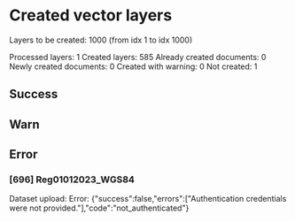 # Created vector layers

Layers to be created: 1000 (from idx 1 to idx 1000)

Processed layers: 1
Created layers: 585
Already created documents: 0
Newly created documents: 0
Created with warning: 0
Not created: 1

## Success


## Warn

## Error

### [696] Reg01012023_WGS84

Dataset upload: Error: {"success":false,"errors":["Authentication credentials were not provided."],"code":"not_authenticated"}
